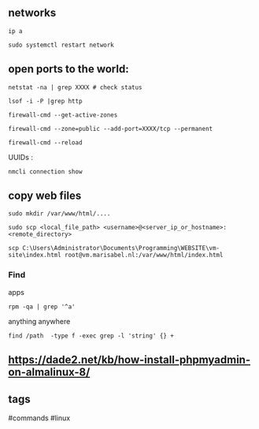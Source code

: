 ## networks
```
ip a

sudo systemctl restart network

```

## open ports to the world:

```
netstat -na | grep XXXX # check status

lsof -i -P |grep http

firewall-cmd --get-active-zones

firewall-cmd --zone=public --add-port=XXXX/tcp --permanent

firewall-cmd --reload

```




UUIDs : 
```
nmcli connection show
```

## copy web files

```
sudo mkdir /var/www/html/....

sudo scp <local_file_path> <username>@<server_ip_or_hostname>:<remote_directory>

scp C:\Users\Administrator\Documents\Programming\WEBSITE\vm-site\index.html root@vm.marisabel.nl:/var/www/html/index.html
```


### Find 

apps
```
rpm -qa | grep '^a'
```

anything anywhere
```
find /path  -type f -exec grep -l 'string' {} +
```

https://dade2.net/kb/how-install-phpmyadmin-on-almalinux-8/
---
## tags

#commands #linux 
